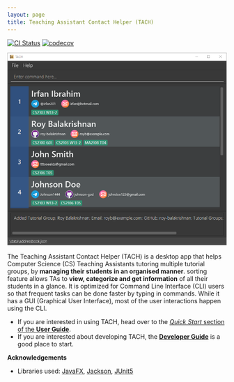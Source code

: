 ```yaml
---
layout: page
title: Teaching Assistant Contact Helper (TACH)
---
```


[![CI Status](https://github.com/AY2122S2-CS2103T-W15-3/tp/workflows/Java%20CI/badge.svg)](https://github.com/AY2122S2-CS2103T-W15-3/tp/actions)
[![codecov](https://codecov.io/gh/AY2122S2-CS2103T-W15-3/tp/branch/master/graph/badge.svg?token=UXIYT9OQUD)](https://codecov.io/gh/AY2122S2-CS2103T-W15-3/tp)

![Ui](images/Ui.png)

The Teaching Assistant Contact Helper (TACH) is a desktop app that helps Computer Science (CS)
Teaching Assistants tutoring multiple tutorial groups, by **managing their students in an organised manner**.
sorting feature allows TAs to **view, categorize and get information** of all their students in a glance.
It is optimized for Command Line Interface (CLI) users so that frequent tasks can be done faster by
typing in commands. While it has a GUI (Graphical User Interface), most of the user interactions happen using the CLI.

* If you are interested in using TACH, head over to the [_Quick Start_ section of the **User Guide**](UserGuide.html#quick-start).
* If you are interested about developing TACH, the [**Developer Guide**](DeveloperGuide.html) is a good place to start.


**Acknowledgements**

* Libraries used: [JavaFX](https://openjfx.io/), [Jackson](https://github.com/FasterXML/jackson), [JUnit5](https://github.com/junit-team/junit5)
